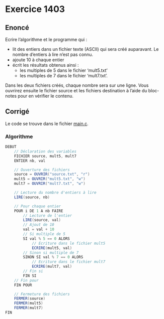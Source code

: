 # Exercice 1403

## Enoncé

Ecrire l’algorithme et le programme qui :
- lit des entiers dans un fichier texte (ASCII) qui sera créé auparavant. Le nombre d’entiers à lire n’est pas connu.
- ajoute 10 à chaque entier
- écrit les résultats obtenus ainsi :
    - les multiples de 5 dans le fichier ‘mult5.txt’
    - les multiples de 7 dans le fichier ‘mult7.txt’.

Dans les deux fichiers créés, chaque nombre sera sur une ligne.
Vous ouvrirez ensuite le fichier source et les fichiers destination à l’aide du bloc-notes pour en vérifier le contenu.

## Corrigé

Le code se trouve dans le fichier [main.c](../code/main.c).

### Algorithme

```java
DEBUT
    // Déclaration des variables
    FICHIER source, mult5, mult7
    ENTIER nb, val

    // Ouverture des fichiers
    source = OUVRIR("source.txt", "r")
    mult5 = OUVRIR("mult5.txt", "w")
    mult7 = OUVRIR("mult7.txt", "w")

    // Lecture du nombre d'entiers à lire
    LIRE(source, nb)

    // Pour chaque entier
    POUR i DE 1 A nb FAIRE
        // Lecture de l'entier
        LIRE(source, val)
        // Ajout de 10
        val = val + 10
        // Si multiple de 5
        SI val % 5 == 0 ALORS
            // Ecriture dans le fichier mult5
            ECRIRE(mult5, val)
        // Sinon si multiple de 7
        SINON SI val % 7 == 0 ALORS
            // Ecriture dans le fichier mult7
            ECRIRE(mult7, val)
        // Fin si
        FIN SI
    // Fin pour
    FIN POUR

    // Fermeture des fichiers
    FERMER(source)
    FERMER(mult5)
    FERMER(mult7)
FIN
```